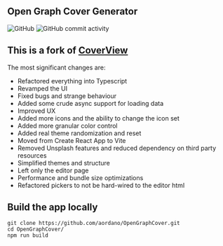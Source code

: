 
## Open Graph Cover Generator

![GitHub](https://img.shields.io/github/license/aordano/OpenGraphCover?style=flat-square)
![GitHub commit activity](https://img.shields.io/github/commit-activity/m/aordano/OpenGraphCover?style=flat-square)

## This is a fork of [CoverView](https://github.com/rutikwankhade/CoverView)

The most significant changes are:

- Refactored everything into Typescript
- Revamped the UI
- Fixed bugs and strange behaviour
- Added some crude async support for loading data
- Improved UX
- Added more icons and the ability to change the icon set
- Added more granular color control
- Added real theme randomization and reset
- Moved from Create React App to Vite
- Removed Unsplash features and reduced dependency on third party resources
- Simplified themes and structure
- Left only the editor page
- Performance and bundle size optimizations
- Refactored pickers to not be hard-wired to the editor html

## Build the app locally

```shell
git clone https://github.com/aordano/OpenGraphCover.git
cd OpenGraphCover/
npm run build
```
